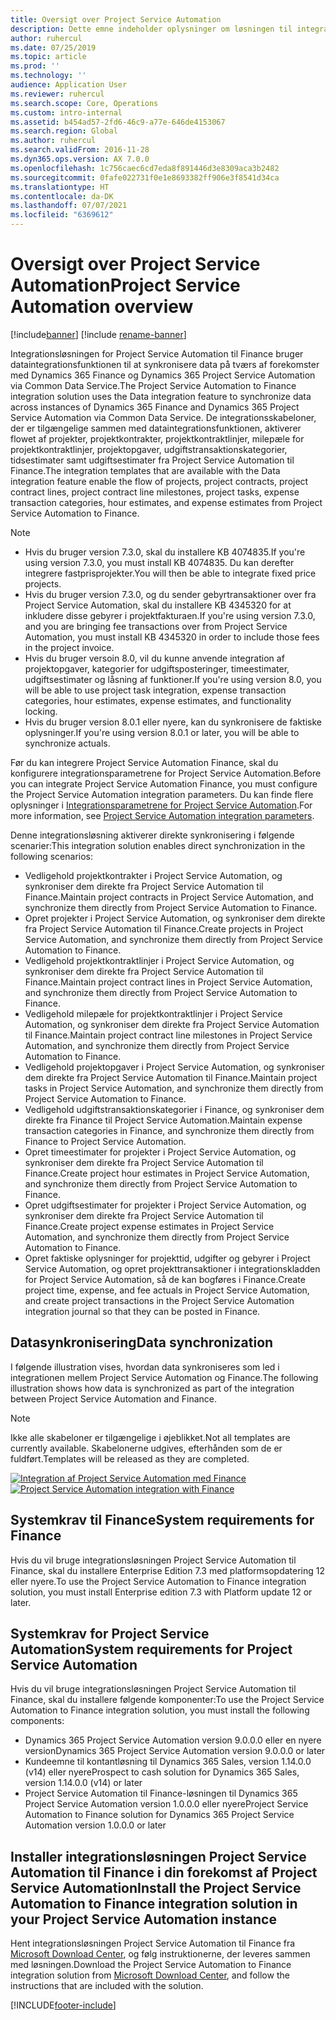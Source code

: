```yaml
---
title: Oversigt over Project Service Automation
description: Dette emne indeholder oplysninger om løsningen til integration af Dynamics 365 Project Service Automation i Dynamics 365 Finance.
author: ruhercul
ms.date: 07/25/2019
ms.topic: article
ms.prod: ''
ms.technology: ''
audience: Application User
ms.reviewer: ruhercul
ms.search.scope: Core, Operations
ms.custom: intro-internal
ms.assetid: b454ad57-2fd6-46c9-a77e-646de4153067
ms.search.region: Global
ms.author: ruhercul
ms.search.validFrom: 2016-11-28
ms.dyn365.ops.version: AX 7.0.0
ms.openlocfilehash: 1c756caec6cd7eda8f891446d3e8309aca3b2482
ms.sourcegitcommit: 0fafe022731f0e1e8693382ff906e3f8541d34ca
ms.translationtype: HT
ms.contentlocale: da-DK
ms.lasthandoff: 07/07/2021
ms.locfileid: "6369612"
---
```

# <a name="project-service-automation-overview"></a><span data-ttu-id="20e2a-103">Oversigt over Project Service Automation</span><span class="sxs-lookup"><span data-stu-id="20e2a-103">Project Service Automation overview</span></span>

[!include[banner](../includes/banner.md)]
[!include [rename-banner](~/includes/cc-data-platform-banner.md)]

<span data-ttu-id="20e2a-104">Integrationsløsningen for Project Service Automation til Finance bruger dataintegrationsfunktionen til at synkronisere data på tværs af forekomster med Dynamics 365 Finance og Dynamics 365 Project Service Automation via Common Data Service.</span><span class="sxs-lookup"><span data-stu-id="20e2a-104">The Project Service Automation to Finance integration solution uses the Data integration feature to synchronize data across instances of Dynamics 365 Finance and Dynamics 365 Project Service Automation via Common Data Service.</span></span> <span data-ttu-id="20e2a-105">De integrationsskabeloner, der er tilgængelige sammen med dataintegrationsfunktionen, aktiverer flowet af projekter, projektkontrakter, projektkontraktlinjer, milepæle for projektkontraktlinjer, projektopgaver, udgiftstransaktionskategorier, tidsestimater samt udgiftsestimater fra Project Service Automation til Finance.</span><span class="sxs-lookup"><span data-stu-id="20e2a-105">The integration templates that are available with the Data integration feature enable the flow of projects, project contracts, project contract lines, project contract line milestones, project tasks, expense transaction categories, hour estimates, and expense estimates from Project Service Automation to Finance.</span></span>

> [!NOTE]
> - <span data-ttu-id="20e2a-106">Hvis du bruger version 7.3.0, skal du installere KB 4074835.</span><span class="sxs-lookup"><span data-stu-id="20e2a-106">If you're using version 7.3.0, you must install KB 4074835.</span></span> <span data-ttu-id="20e2a-107">Du kan derefter integrere fastprisprojekter.</span><span class="sxs-lookup"><span data-stu-id="20e2a-107">You will then be able to integrate fixed price projects.</span></span>
> - <span data-ttu-id="20e2a-108">Hvis du bruger version 7.3.0, og du sender gebyrtransaktioner over fra Project Service Automation, skal du installere KB 4345320 for at inkludere disse gebyrer i projektfakturaen.</span><span class="sxs-lookup"><span data-stu-id="20e2a-108">If you're using version 7.3.0, and you are bringing fee transactions over from Project Service Automation, you must install KB 4345320 in order to include those fees in the project invoice.</span></span>
> - <span data-ttu-id="20e2a-109">Hvis du bruger versoin 8.0, vil du kunne anvende integration af projektopgaver, kategorier for udgiftsposteringer, timeestimater, udgiftsestimater og låsning af funktioner.</span><span class="sxs-lookup"><span data-stu-id="20e2a-109">If you're using version 8.0, you will be able to use project task integration, expense transaction categories, hour estimates, expense estimates, and functionality locking.</span></span>
> - <span data-ttu-id="20e2a-110">Hvis du bruger version 8.0.1 eller nyere, kan du synkronisere de faktiske oplysninger.</span><span class="sxs-lookup"><span data-stu-id="20e2a-110">If you're using version 8.0.1 or later, you will be able to synchronize actuals.</span></span>

<span data-ttu-id="20e2a-111">Før du kan integrere Project Service Automation Finance, skal du konfigurere integrationsparametrene for Project Service Automation.</span><span class="sxs-lookup"><span data-stu-id="20e2a-111">Before you can integrate Project Service Automation Finance, you must configure the Project Service Automation integration parameters.</span></span> <span data-ttu-id="20e2a-112">Du kan finde flere oplysninger i [Integrationsparametrene for Project Service Automation](PSA-parameters.md).</span><span class="sxs-lookup"><span data-stu-id="20e2a-112">For more information, see [Project Service Automation integration parameters](PSA-parameters.md).</span></span>

<span data-ttu-id="20e2a-113">Denne integrationsløsning aktiverer direkte synkronisering i følgende scenarier:</span><span class="sxs-lookup"><span data-stu-id="20e2a-113">This integration solution enables direct synchronization in the following scenarios:</span></span>

- <span data-ttu-id="20e2a-114">Vedligehold projektkontrakter i Project Service Automation, og synkroniser dem direkte fra Project Service Automation til Finance.</span><span class="sxs-lookup"><span data-stu-id="20e2a-114">Maintain project contracts in Project Service Automation, and synchronize them directly from Project Service Automation to Finance.</span></span>
- <span data-ttu-id="20e2a-115">Opret projekter i Project Service Automation, og synkroniser dem direkte fra Project Service Automation til Finance.</span><span class="sxs-lookup"><span data-stu-id="20e2a-115">Create projects in Project Service Automation, and synchronize them directly from Project Service Automation to Finance.</span></span>
- <span data-ttu-id="20e2a-116">Vedligehold projektkontraktlinjer i Project Service Automation, og synkroniser dem direkte fra Project Service Automation til Finance.</span><span class="sxs-lookup"><span data-stu-id="20e2a-116">Maintain project contract lines in Project Service Automation, and synchronize them directly from Project Service Automation to Finance.</span></span>
- <span data-ttu-id="20e2a-117">Vedligehold milepæle for projektkontraktlinjer i Project Service Automation, og synkroniser dem direkte fra Project Service Automation til Finance.</span><span class="sxs-lookup"><span data-stu-id="20e2a-117">Maintain project contract line milestones in Project Service Automation, and synchronize them directly from Project Service Automation to Finance.</span></span>
- <span data-ttu-id="20e2a-118">Vedligehold projektopgaver i Project Service Automation, og synkroniser dem direkte fra Project Service Automation til Finance.</span><span class="sxs-lookup"><span data-stu-id="20e2a-118">Maintain project tasks in Project Service Automation, and synchronize them directly from Project Service Automation to Finance.</span></span>
- <span data-ttu-id="20e2a-119">Vedligehold udgiftstransaktionskategorier i Finance, og synkroniser dem direkte fra Finance til Project Service Automation.</span><span class="sxs-lookup"><span data-stu-id="20e2a-119">Maintain expense transaction categories in Finance, and synchronize them directly from Finance to Project Service Automation.</span></span>
- <span data-ttu-id="20e2a-120">Opret timeestimater for projekter i Project Service Automation, og synkroniser dem direkte fra Project Service Automation til Finance.</span><span class="sxs-lookup"><span data-stu-id="20e2a-120">Create project hour estimates in Project Service Automation, and synchronize them directly from Project Service Automation to Finance.</span></span>
- <span data-ttu-id="20e2a-121">Opret udgiftsestimater for projekter i Project Service Automation, og synkroniser dem direkte fra Project Service Automation til Finance.</span><span class="sxs-lookup"><span data-stu-id="20e2a-121">Create project expense estimates in Project Service Automation, and synchronize them directly from Project Service Automation to Finance.</span></span>
- <span data-ttu-id="20e2a-122">Opret faktiske oplysninger for projekttid, udgifter og gebyrer i Project Service Automation, og opret projekttransaktioner i integrationskladden for Project Service Automation, så de kan bogføres i Finance.</span><span class="sxs-lookup"><span data-stu-id="20e2a-122">Create project time, expense, and fee actuals in Project Service Automation, and create project transactions in the Project Service Automation integration journal so that they can be posted in Finance.</span></span>

## <a name="data-synchronization"></a><span data-ttu-id="20e2a-123">Datasynkronisering</span><span class="sxs-lookup"><span data-stu-id="20e2a-123">Data synchronization</span></span>

<span data-ttu-id="20e2a-124">I følgende illustration vises, hvordan data synkroniseres som led i integrationen mellem Project Service Automation og Finance.</span><span class="sxs-lookup"><span data-stu-id="20e2a-124">The following illustration shows how data is synchronized as part of the integration between Project Service Automation and Finance.</span></span>

> [!NOTE]
> <span data-ttu-id="20e2a-125">Ikke alle skabeloner er tilgængelige i øjeblikket.</span><span class="sxs-lookup"><span data-stu-id="20e2a-125">Not all templates are currently available.</span></span> <span data-ttu-id="20e2a-126">Skabelonerne udgives, efterhånden som de er fuldført.</span><span class="sxs-lookup"><span data-stu-id="20e2a-126">Templates will be released as they are completed.</span></span>

<span data-ttu-id="20e2a-127">[![Integration af Project Service Automation med Finance](./media/PSA-integration.png)](./media/PSA-integration.png)</span><span class="sxs-lookup"><span data-stu-id="20e2a-127">[![Project Service Automation integration with Finance](./media/PSA-integration.png)](./media/PSA-integration.png)</span></span>

## <a name="system-requirements-for-finance"></a><span data-ttu-id="20e2a-128">Systemkrav til Finance</span><span class="sxs-lookup"><span data-stu-id="20e2a-128">System requirements for Finance</span></span>

<span data-ttu-id="20e2a-129">Hvis du vil bruge integrationsløsningen Project Service Automation til Finance, skal du installere Enterprise Edition 7.3 med platformsopdatering 12 eller nyere.</span><span class="sxs-lookup"><span data-stu-id="20e2a-129">To use the Project Service Automation to Finance integration solution, you must install Enterprise edition 7.3 with Platform update 12 or later.</span></span>

## <a name="system-requirements-for-project-service-automation"></a><span data-ttu-id="20e2a-130">Systemkrav for Project Service Automation</span><span class="sxs-lookup"><span data-stu-id="20e2a-130">System requirements for Project Service Automation</span></span>

<span data-ttu-id="20e2a-131">Hvis du vil bruge integrationsløsningen Project Service Automation til Finance, skal du installere følgende komponenter:</span><span class="sxs-lookup"><span data-stu-id="20e2a-131">To use the Project Service Automation to Finance integration solution, you must install the following components:</span></span>

- <span data-ttu-id="20e2a-132">Dynamics 365 Project Service Automation version 9.0.0.0 eller en nyere version</span><span class="sxs-lookup"><span data-stu-id="20e2a-132">Dynamics 365 Project Service Automation version 9.0.0.0 or later</span></span>
- <span data-ttu-id="20e2a-133">Kundeemne til kontantløsning til Dynamics 365 Sales, version 1.14.0.0 (v14) eller nyere</span><span class="sxs-lookup"><span data-stu-id="20e2a-133">Prospect to cash solution for Dynamics 365 Sales, version 1.14.0.0 (v14) or later</span></span>
- <span data-ttu-id="20e2a-134">Project Service Automation til Finance-løsningen til Dynamics 365 Project Service Automation version 1.0.0.0 eller nyere</span><span class="sxs-lookup"><span data-stu-id="20e2a-134">Project Service Automation to Finance solution for Dynamics 365 Project Service Automation version 1.0.0.0 or later</span></span>

## <a name="install-the-project-service-automation-to-finance-integration-solution-in-your-project-service-automation-instance"></a><span data-ttu-id="20e2a-135">Installer integrationsløsningen Project Service Automation til Finance i din forekomst af Project Service Automation</span><span class="sxs-lookup"><span data-stu-id="20e2a-135">Install the Project Service Automation to Finance integration solution in your Project Service Automation instance</span></span>

<span data-ttu-id="20e2a-136">Hent integrationsløsningen Project Service Automation til Finance fra [Microsoft Download Center](https://www.microsoft.com/download/details.aspx?id=57016), og følg instruktionerne, der leveres sammen med løsningen.</span><span class="sxs-lookup"><span data-stu-id="20e2a-136">Download the Project Service Automation to Finance integration solution from [Microsoft Download Center](https://www.microsoft.com/download/details.aspx?id=57016), and follow the instructions that are included with the solution.</span></span>


[!INCLUDE[footer-include](../includes/footer-banner.md)]